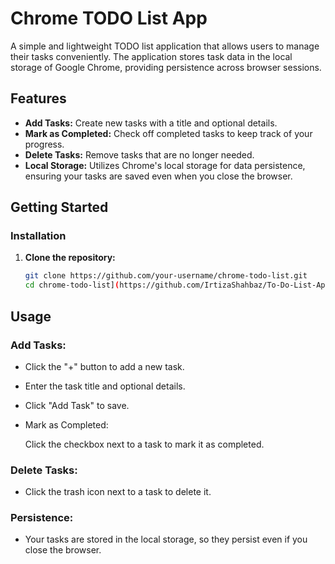 # Chrome TODO List App

A simple and lightweight TODO list application that allows users to manage their tasks conveniently. The application stores task data in the local storage of Google Chrome, providing persistence across browser sessions.

## Features
- **Add Tasks:** Create new tasks with a title and optional details.
- **Mark as Completed:** Check off completed tasks to keep track of your progress.
- **Delete Tasks:** Remove tasks that are no longer needed.
- **Local Storage:** Utilizes Chrome's local storage for data persistence, ensuring your tasks are saved even when you close the browser.

## Getting Started

### Installation
1. **Clone the repository:**
   ```bash
   git clone https://github.com/your-username/chrome-todo-list.git
   cd chrome-todo-list](https://github.com/IrtizaShahbaz/To-Do-List-App.git
## Usage

### Add Tasks:
- Click the "+" button to add a new task.
- Enter the task title and optional details.
- Click "Add Task" to save.
- Mark as Completed:

  Click the checkbox next to a task to mark it as completed.

### Delete Tasks:
- Click the trash icon next to a task to delete it.

### Persistence:

- Your tasks are stored in the local storage, so they persist even if you close the browser.
